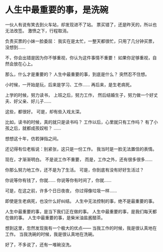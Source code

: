 人生中最重要的事，是洗碗
===
一伙人有说有笑去到火车站，却发现进不了站。
票买错了，还是昨天的，所以也无法改签。
激愤之下，行程取消。

负责买票的小妹一脸委屈：
我实在是太忙，一整天都很忙，只用了几分钟买票，没想到……

不，你会出错是因为你不够重视，你认为这件事情不重要！
如果你足够重视，自然会放在心上。

那么，什么才是重要的？
人生中最重要的事，到底是什么？
突然忍不住想。

小时候，一开始是玩，后来是学习、工作……
再后来，是生老病死。

上学的时候，努力读书，
上班之后，努力工作，
然后结婚生子，努力做一个好丈夫、好父亲、好儿子……

这些，都很好。
可是，却有些入戏太深。

比如，读书的时候，真的就只是读书吗？
工作以后，心里就只有工作吗？
有了小孩之后，就都成孩奴啦？
……

想想这十年，仿若弹指之间。

还记得有位老板说：别紧张，这只是一份工作。
我当时是一脸无法置信的表情。

现在，才渐渐明白。
不是说工作不重要，
而是，工作之外，还有很多很多……

你那么努力地工作，还不是为了生活。
可是，你到底有没有好好生活过？

你说等你有钱了，你就……
你说等你有时间了，你就……

可是，在这之前，许多个日日夜夜，
你过得像垃圾一样……

即使是生老病死，也没什么好纠结。
人生中无法控制的事，绝不是最重要的事。

人生中最重要的事，是当下我们正在做的事。
人生中最重要的事，是我们每天都在做的事。
人生中最重要的事，是柴米油盐酱醋茶。

想到这里，忽然发现我有一个极大的优点——
当我工作的时候，我是很认真地在工作。
当我洗碗的时候，我是很认真地在洗碗。

好了，不多说了，还有一堆碗没洗。